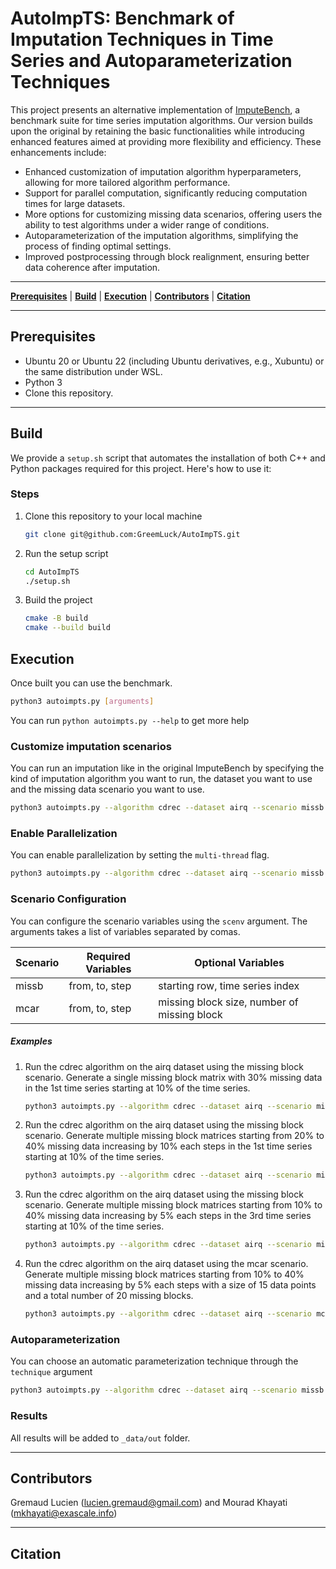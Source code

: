 # AutoImpTS:  Benchmark of Imputation Techniques in Time Series and Autoparameterization Techniques

This project presents an alternative implementation of <a href="https://github.com/eXascaleInfolab/bench-vldb20">ImputeBench</a>, a benchmark suite for time series imputation algorithms. Our version builds upon the original by retaining the basic functionalities while introducing enhanced features aimed at providing more flexibility and efficiency. These enhancements include:
- Enhanced customization of imputation algorithm hyperparameters, allowing for more tailored algorithm performance.
- Support for parallel computation, significantly reducing computation times for large datasets.
- More options for customizing missing data scenarios, offering users the ability to test algorithms under a wider range of conditions.
- Autoparameterization of the imputation algorithms, simplifying the process of finding optimal settings.
- Improved postprocessing through block realignment, ensuring better data coherence after imputation.

___

[**Prerequisites**](#prerequisites) | [**Build**](#build) | [**Execution**](#execution) | [**Contributors**](#contributors) | [**Citation**](#citation)

___

## Prerequisites

- Ubuntu 20 or Ubuntu 22 (including Ubuntu derivatives, e.g., Xubuntu) or the same distribution under WSL.
- Python 3
- Clone this repository.

___

## Build

We provide a `setup.sh` script that automates the installation of both C++ and Python packages required for this 
project. Here's how to use it:

### Steps
1. Clone this repository to your local machine
    ``` bash
   git clone git@github.com:GreemLuck/AutoImpTS.git
    ```
2. Run the setup script
    ``` bash
   cd AutoImpTS
   ./setup.sh
    ```
3. Build the project
    ``` bash
    cmake -B build
    cmake --build build
    ```

## Execution

Once built you can use the benchmark.
``` bash
python3 autoimpts.py [arguments]
```

You can run `python autoimpts.py --help` to get more help

### Customize imputation scenarios

You can run an imputation like in the original ImputeBench by specifying the kind of imputation algorithm you want to run, the dataset you want to use and the missing data scenario you want to use.

``` bash
python3 autoimpts.py --algorithm cdrec --dataset airq --scenario missb
```

### Enable Parallelization

You can enable parallelization by setting the ```multi-thread``` flag.

``` bash
python3 autoimpts.py --algorithm cdrec --dataset airq --scenario missb --multi-thread
```

### Scenario Configuration

You can configure the scenario variables using the ```scenv``` argument. The arguments takes a list of variables separated by comas.

| Scenario | Required Variables | Optional Variables |
| -------- | ------------------ | ------------------ |
| missb    | from, to, step     | starting row, time series index |
| mcar     | from, to, step     | missing block size, number of missing block |

##### Examples 

1. Run the cdrec algorithm on the airq dataset using the missing block scenario. Generate a single missing block matrix with 30% missing data in the 1st time series starting at 10% of the time series.
    ``` bash
    python3 autoimpts.py --algorithm cdrec --dataset airq --scenario missb --scenv 30,30,30
    ```
2. Run the cdrec algorithm on the airq dataset using the missing block scenario. Generate multiple missing block matrices starting from 20% to 40% missing data increasing by 10% each steps in the 1st time series starting at 10% of the time series.
    ``` bash
    python3 autoimpts.py --algorithm cdrec --dataset airq --scenario missb --scenv 20,40,10
    ```
3. Run the cdrec algorithm on the airq dataset using the missing block scenario. Generate multiple missing block matrices starting from 10% to 40% missing data increasing by 5% each steps in the 3rd time series starting at 10% of the time series.
    ``` bash
    python3 autoimpts.py --algorithm cdrec --dataset airq --scenario missb --scenv 10,40,5,50,2
    ```
 4. Run the cdrec algorithm on the airq dataset using the mcar scenario. Generate multiple missing block matrices starting from 10% to 40% missing data increasing by 5% each steps with a size of 15 data points and a total number of 20 missing blocks.
    ``` bash
    python3 autoimpts.py --algorithm cdrec --dataset airq --scenario mcar --scenv 10,40,10,15,20
    ```

### Autoparameterization

You can choose an automatic parameterization technique through the ```technique``` argument

``` bash
python3 autoimpts.py --algorithm cdrec --dataset airq --scenario missb --technqiue rsearch
```


### Results
All results will be added to `_data/out` folder. 
___

## Contributors
Gremaud Lucien (lucien.gremaud@gmail.com) and Mourad Khayati (mkhayati@exascale.info)
___

## Citation
